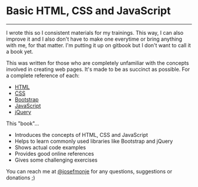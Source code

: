 # Basic HTML, CSS and JavaScript

---

I wrote this so I consistent materials for my trainings. This way, I can also improve it and I also don't have to make one everytime or bring anything with me, for that matter. I'm putting it up on gitbook but I don't want to call it a book yet. 

This was written for those who are completely unfamiliar with the concepts involved in creating web pages. It's made to be as succinct as possible. For a complete reference of each:

* [HTML](https://developer.mozilla.org/en-US/docs/Web/HTML?redirectlocale=en-US&redirectslug=HTML)
* [CSS](https://developer.mozilla.org/en-US/docs/Web/CSS?redirectlocale=en-US&redirectslug=CSS)
* [Bootstrap](http://getbootstrap.com/getting-started/)
* [JavaScript](https://developer.mozilla.org/en-US/docs/Web/javascript)
* [jQuery](http://api.jquery.com/)

This "book"...

* Introduces the concepts of HTML, CSS and JavaScript
* Helps to learn commonly used libraries like Bootstrap and jQuery
* Shows actual code examples
* Provides good online references
* Gives some challenging exercises

You can reach me at [@josefmonje](https://twitter.com/josefmonje) for any questions, suggestions or donations ;)